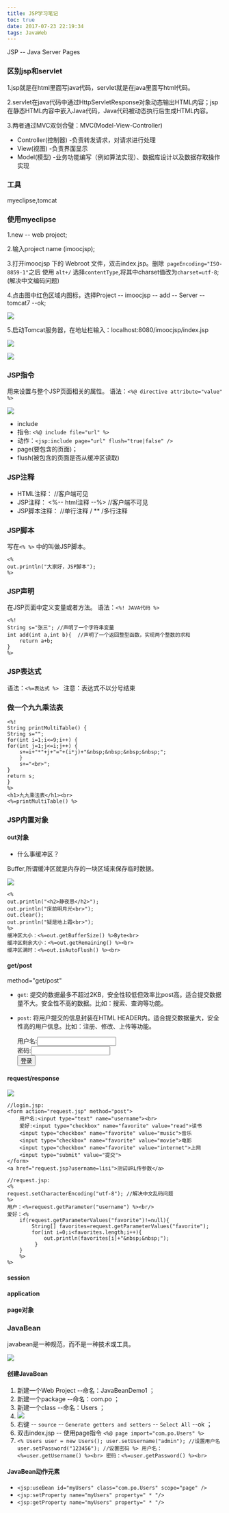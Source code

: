 ```yaml
---
title: JSP学习笔记
toc: true
date: 2017-07-23 22:19:34
tags: JavaWeb
---
```


JSP -- Java Server Pages

<!--more-->

### 区别jsp和servlet

1.jsp就是在html里面写java代码，servlet就是在java里面写html代码。

2.servlet在java代码中通过HttpServletResponse对象动态输出HTML内容；jsp在静态HTML内容中嵌入Java代码，Java代码被动态执行后生成HTML内容。

3.两者通过MVC双剑合璧：MVC(Model-View-Controller)

* Controller(控制器) -负责转发请求，对请求进行处理
* View(视图) -负责界面显示
* Model(模型) -业务功能编写（例如算法实现）、数据库设计以及数据存取操作实现

### 工具
myeclipse,tomcat

### 使用myeclipse
1.new -- web project;

2.输入project name (imoocjsp);

3.打开imoocjsp 下的 Webroot 文件，双击index.jsp。删除` pageEncoding="ISO-8859-1"`之后 使用 `alt+/` 选择`contentType`,将其中charset值改为`charset=utf-8`;(解决中文编码问题)

4.点击图中红色区域内图标，选择Project -- imoocjsp -- add -- Server -- tomcat7 --ok;

![](http://ot4r4qnml.bkt.clouddn.com/eclipse1.PNG)

5.启动Tomcat服务器，在地址栏输入：localhost:8080/imoocjsp/index.jsp

![](http://ot4r4qnml.bkt.clouddn.com/eclipse2.PNG)

![](http://ot4r4qnml.bkt.clouddn.com/eclipse3.PNG)

### JSP指令

用来设置与整个JSP页面相关的属性。
语法：` <%@ directive attribute="value" %> `

![](http://ot4r4qnml.bkt.clouddn.com/instruct.PNG)

* include
 * 指令: `<%@ include file="url" %>`
 * 动作：`<jsp:include page="url" flush="true|false" />` 
* page(要包含的页面)；
* flush(被包含的页面是否从缓冲区读取)


### JSP注释

* HTML注释： <!-- html注释 -->  //客户端可见
* JSP注释： <%-- html注释 --%>  //客户端不可见
* JSP脚本注释： //单行注释  / ** /多行注释

### JSP脚本

写在`<% %>` 中的叫做JSP脚本。

	<%
	out.println("大家好，JSP脚本");
	%>

### JSP声明

在JSP页面中定义变量或者方法。
语法：`<%! JAVA代码 %>`

	<%!
	String s="张三"; //声明了一个字符串变量
	int add(int a,int b){  //声明了一个返回整型函数，实现两个整数的求和
		return a+b;
	}
	%>

### JSP表达式

语法：` <%=表达式 %>  `
注意：表达式不以分号结束

### 做一个九九乘法表

	<%!
	String printMultiTable() {
	String s="";
	for(int i=1;i<=9;i++) {
	for(int j=1;j<=i;j++) {
		s+=i+"*"+j+"="+(i*j)+"&nbsp;&nbsp;&nbsp;&nbsp;";
		}
		s+="<br>";
	}
	return s;
	}
	%>
	<h1>九九乘法表</h1><br>
	<%=printMultiTable() %>

### JSP内置对象

#### out对象

* 什么事缓冲区？

Buffer,所谓缓冲区就是内存的一块区域来保存临时数据。

![](http://ot4r4qnml.bkt.clouddn.com/out%E5%AF%B9%E8%B1%A1.PNG)

	<%
	out.println("<h2>静夜思</h2>");
	out.println("床前明月光<br>");
	out.clear();
	out.println("疑是地上霜<br>");
	%>
	缓冲区大小：<%=out.getBufferSize() %>Byte<br>
	缓冲区剩余大小：<%=out.getRemaining() %><br>
	缓冲区满时：<%=out.isAutoFlush() %><br>

#### get/post

method="get/post"

* `get`: 提交的数据最多不超过2KB，安全性较低但效率比post高。适合提交数据量不大。安全性不高的数据。比如：搜索、查询等功能。
* `post`: 将用户提交的信息封装在HTML HEADER内。适合提交数据量大，安全性高的用户信息。比如：注册、修改、上传等功能。

	<form action="dologin.jsp" method="post">
		用户名:<input type="text" name="username"><br>
		密码:<input type="password" name="password"><br>
		<input type="submit" value="登录">
	</form>

#### request/response

![](http://ot4r4qnml.bkt.clouddn.com/request.PNG)

	//login.jsp:
	<form action="request.jsp" method="post">
    	用户名:<input type="text" name="username"><br>
    	爱好:<input type="checkbox" name="favorite" value="read">读书
    	<input type="checkbox" name="favorite" value="music">音乐
    	<input type="checkbox" name="favorite" value="movie">电影
    	<input type="checkbox" name="favorite" value="internet">上网
    	<input type="submit" value="提交">
	</form>
	<a href="request.jsp?username=lisi">测试URL传参数</a>

	//request.jsp:
	<%
	request.setCharacterEncoding("utf-8"); //解决中文乱码问题
	%>
	用户：<%=request.getParameter("username") %><br/>
	爱好：<%
		if(request.getParameterValues("favorite")!=null){
			String[] favorites=request.getParameterValues("favorite");
			for(int i=0;i<favorites.length;i++){
				out.println(favorites[i]+"&nbsp;&nbsp;");
			 }
		}
		%>
	%>

#### session
#### application
#### page对象

### JavaBean

javabean是一种规范，而不是一种技术或工具。

![](http://ot4r4qnml.bkt.clouddn.com/javabean.PNG)

#### 创建JavaBean

1. 新建一个Web Project --命名：JavaBeanDemo1 ；
2. 新建一个package --命名：com.po ；
3. 新建一个class --命名：Users ；
4. ![](http://ot4r4qnml.bkt.clouddn.com/JavaBeanDemo1-1.PNG)
5. 右键 -- `source` -- `Generate getters and setters` -- `Select All` --ok ；
6. 双击index.jsp -- 使用page指令 `<%@ page import="com.po.Users" %>`
7. 
	`<%
	Users user = new Users();
	user.setUsername("admin"); //设置用户名
	user.setPassword("123456"); //设置密码
	%>
	用户名：<%=user.getUsername() %><br>
	密码：<%=user.getPassword() %><br>`

#### JavaBean动作元素
* `<jsp:useBean id="myUsers" class="com.po.Users" scope="page" />`
* `<jsp:setProperty name="myUsers" property=" * "/>`
* `<jsp:getProperty name="myUsers" property=" * "/>`

